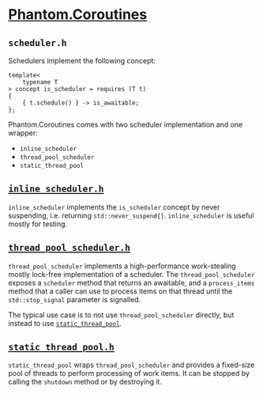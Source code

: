 # [Phantom.Coroutines](../README.md)

## ```scheduler.h```

Schedulers implement the following concept:

```
template<
	typename T
> concept is_scheduler = requires (T t)
{
	{ t.schedule() } -> is_awaitable;
};
```

Phantom.Coroutines comes with two scheduler implementation and one wrapper: 
 * ```inline_scheduler``` 
 * ```thread_pool_scheduler```
 * ```static_thread_pool```

## [```inline_scheduler.h```](#inline_scheduler)

```inline_scheduler``` implements the ```is_scheduler``` concept by never suspending,
i.e. returning ```std::never_suspend{}```. ```inline_scheduler``` is useful mostly for testing.

## [```thread_pool_scheduler.h```](#thread_pool_scheduler)

```thread_pool_scheduler``` implements a high-performance work-stealing mostly lock-free implementation
of a scheduler. The ```thread_pool_scheduler``` exposes a ```scheduler``` method that returns
an awaitable, and a ```process_items``` method that a caller can use to process items on that thread
until the ```std::stop_signal``` parameter is signalled.

The typical use case is to not use ```thread_pool_scheduler``` directly, but instead to use
[```static_thread_pool```](schedulers.md#static_thread_pool).

## [```static_thread_pool.h```](#static_thread_pool)

```static_thread_pool``` wraps ```thread_pool_scheduler``` and provides a fixed-size pool
of threads to perform processing of work items. It can be stopped by calling the ```shutdown``` method
or by destroying it.
